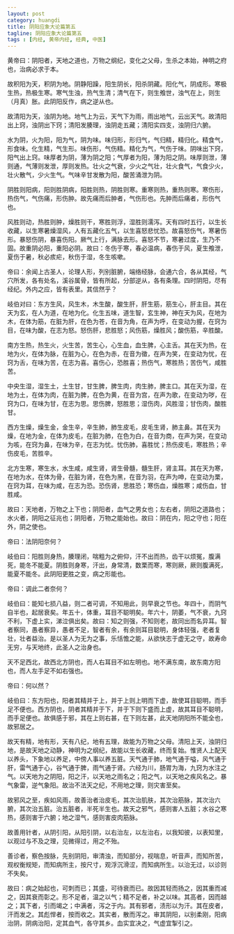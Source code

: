 ```yaml
---
layout: post
category: huangdi
title: 阴阳应象大论篇第五
tagline: 阴阳应象大论篇第五
tags : [内经, 黄帝内经, 经典, 中医]
---
```




黄帝曰：阴阳者，天地之道也，万物之纲纪，变化之父母，生杀之本始，神明之府也，治病必求于本。

故积阳为天，积阴为地。阴静阳躁，阳生阴长，阳杀阴藏。阳化气，阴成形。寒极生热，热极生寒。寒气生浊，热气生清；清气在下，则生飧世，浊气在上，则生（月真）胀。此阴阳反作，病之逆从也。

故清阳为天，浊阴为地。地气上为云，天气下为雨，雨出地气，云出天气。故清阳出上窍，浊阴出下窍；清阳发腠理，浊阴走五藏；清阳实四支，浊阴归六腑。

水为阴，火为阳，阳为气，阴为味。味归形，形归气，气归精，精归化。精食气，形食味。化生精，气生形。味伤形，气伤精。精化为气，气伤于味。阴味出下窍，阳气出上窍。味厚者为阴，薄为阴之阳；气厚者为阳，薄为阳之阴。味厚则泄，薄则通，气薄则发泄，厚则发热。壮火之气衰，少火之气壮，壮火食气，气食少火，壮火散气，少火生气。气味辛甘发散为阳，酸苦涌泄为阴。

阴胜则阳病，阳则胜阴病，阳胜则热，阴胜则寒。重寒则热，重热则寒。寒伤形，热伤气，气伤痛，形伤肿。故先痛而后肿者，气伤形也。先肿而后痛者，形伤气也。

风胜则动，热胜则肿，燥胜则干，寒胜则浮，湿胜则濡泻。天有四时五行，以生长收藏，以生寒暑燥湿风，人有五藏化五气，以生喜怒悲忧恐。故喜怒伤气，寒暑伤形。暴怒伤阴，暴喜伤阳。厥气上行，满脉去形。喜怒不节，寒暑过度，生乃不固。故重阴必阳，重阳必阴。故曰：冬伤于寒，春必温病，春伤于风，夏生飧泄，夏伤于暑，秋必痎疟，秋伤于湿，冬生咳嗽。

帝曰：余闻上古圣人，论理人形，列别脏腑，端络经脉，会通六合，各从其经，气穴所发，各有处名，溪谷属骨，皆有所起，分部逆从，各有条理。四时阴阳，尽有经纪。外内之应，皆有表里。其信然乎？

岐伯对曰：东方生风，风生木，木生酸，酸生肝，肝生筋，筋生心，肝主目。其在天为玄，在人为道，在地为化。化生五味，道生智，玄生神，神在天为风，在地为木，在体为筋，在脏为肝，在色为苍，在音为角，在声为呼，在变动为握，在窍为目，在味为酸，在志为怒。怒伤肝，悲胜怒；风伤筋，燥胜风；酸伤筋，辛胜酸。

南方生热，热生火，火生苦，苦生心，心生血，血生脾，心主舌。其在天为热，在地为火，在体为脉，在脏为心，在色为赤，在音为徵，在声为笑，在变动为忧，在窍为舌，在味为苦，在志为喜。喜伤心，恐胜喜；热伤气，寒胜热；苦伤气，咸胜苦。

中央生湿，湿生土，土生甘，甘生脾，脾生肉，肉生肺，脾主口。其在天为湿，在地为土，在体为肉，在脏为脾，在色为黄，在音为宫，在声为歌，在变动为哕，在窍为口，在味为甘，在志为思。思伤脾，怒胜思；湿伤肉，风胜湿；甘伤肉，酸胜甘。

西方生燥，燥生金，金生辛，辛生肺，肺生皮毛，皮毛生肾，肺主鼻。其在天为燥，在地为金，在体为皮毛，在脏为肺，在色为白，在音为商，在声为哭，在变动为咳，在窍为鼻，在味为辛，在志为忧。忧伤肺，喜胜忧；热伤皮毛，寒胜热；辛伤皮毛，苦胜辛。

北方生寒，寒生水，水生咸，咸生肾，肾生骨髓，髓生肝，肾主耳。其在天为寒，在地为水，在体为骨，在脏为肾，在色为黑，在音为羽，在声为呻，在变动为栗，在窍为耳，在味为咸，在志为恐。恐伤肾，思胜恐；寒伤血，燥胜寒；咸伤血，甘胜咸。

故曰：天地者，万物之上下也；阴阳者，血气之男女也；左右者，阴阳之道路也；水火者，阴阳之征兆也；阴阳者，万物之能始也。故曰：阴在内，阳之守也；阳在外，阴之使也。

帝曰：法阴阳奈何？

岐伯曰：阳胜则身热，腠理闭，喘粗为之俯仰，汗不出而热，齿干以烦冤，腹满死，能冬不能夏。阴胜则身寒，汗出，身常清，数栗而寒，寒则厥，厥则腹满死，能夏不能冬。此阴阳更胜之变，病之形能也。

帝曰：调此二者奈何？

岐伯曰：能知七损八益，则二者可调，不知用此，则早衰之节也。年四十，而阴气自半也，起居衰矣。年五十，体重，耳目不聪明矣。年六十，阴萎，气不衰，九窍不利，下虚上实，涕泣俱出矣。故曰：知之则强，不知则老，故同出而名异耳。智者察同，愚者察异，愚者不足，智者有余，有余则耳目聪明，身体轻强，老者复壮，壮者益治。是以圣人为无为之事，乐恬憺之能，从欲快志于虚无之守，故寿命无穷，与天地终，此圣人之治身也。

天不足西北，故西北方阴也，而人右耳目不如左明也。地不满东南，故东南方阳也，而人左手足不如右强也。

帝曰：何以然？

岐伯曰：东方阳也，阳者其精并于上，并于上则上明而下虚，故使耳目聪明，而手足不便也。西方阴也，阴者其精并于下，并于下则下盛而上虚，故其耳目不聪明，而手足便也。故俱感于邪，其在上则右甚，在下则左甚，此天地阴阳所不能全也，故邪居之。

故天有精，地有形，天有八纪，地有五理，故能为万物之父母。清阳上天，浊阴归地，是故天地之动静，神明为之纲纪，故能以生长收藏，终而复始。惟贤人上配天以养头，下象地以养足，中傍人事以养五脏。天气通于肺，地气通于嗌，风气通于肝，雷气通于心，谷气通于脾，雨气通于肾。六经为川，肠胃为海，九窍为水注之气。以天地为之阴阳，阳之汗，以天地之雨名之；阳之气，以天地之疾风名之。暴气象雷，逆气象阳。故治不法天之纪，不用地之理，则灾害至矣。

故邪风之至，疾如风雨，故善治者治皮毛，其次治肌肤，其次治筋脉，其次治六腑，其次治五脏。治五脏者，半死半生也。故天之邪气，感则害人五脏；水谷之寒热，感则害于六腑；地之湿气，感则害皮肉筋脉。

故善用针者，从阴引阳，从阳引阴，以右治左，以左治右，以我知彼，以表知里，以观过与不及之理，见微得过，用之不殆。

善诊者，察色按脉，先别阴阳，审清浊，而知部分，视喘息，听音声，而知所苦，观权衡规矩，而知病所主，按尺寸，观浮沉滑涩，而知病所生。以治无过，以诊则不失矣。

故曰：病之始起也，可刺而已；其盛，可待衰而已。故因其轻而扬之，因其重而减之，因其衰而彰之。形不足者，温之以气；精不足者，补之以味。其高者，因而越之；其下者，引而竭之；中满者，泻之于内。其有邪者，渍形以为汗。其在皮者，汗而发之。其彪悍者，按而收之。其实者，散而泻之。审其阴阳，以别柔刚，阳病治阴，阴病治阳，定其血气，各守其乡。血实宜决之，气虚宜掣引之。
